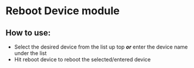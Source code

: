 # Reboot Device module

## How to use: 
* Select the desired device from the list up top **_or_** enter the device name under the list
* Hit reboot device to reboot the selected/entered device
